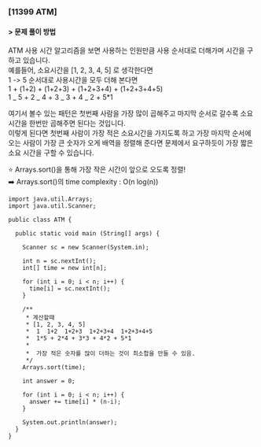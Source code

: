 ### [11399 ATM]

#### > 문제 풀이 방법

ATM 사용 시간 알고리즘을 보면 사용하는 인원만큼 사용 순서대로 더해가며 시간을 구하고 있습니다.  
예를들어, 소요시간을 [1, 2, 3, 4, 5] 로 생각한다면  
1 -> 5 순서대로 사용시간을 모두 더해 본다면  
1 + (1+2) + (1+2+3) + (1+2+3+4) + (1+2+3+4+5)  
1 _ 5 + 2 _ 4 + 3 _ 3 + 4 _ 2 + 5\*1

여기서 볼수 있는 패턴은 첫번째 사람을 가장 많이 곱해주고 마지막 순서로 갈수록 소요시간을 한번만 곱해주면 된다는 것입니다.  
이렇게 된다면 첫번째 사람이 가장 적은 소요시간을 가지도록 하고 가장 마지막 순서에 오는 사람이 가장 큰 숫자가 오게 배역을 정렬해 준다면 문제에서 요구하듯이 가장 짧은 소요 시간을 구할 수 있습니다.

:star: Arrays.sort()을 통해 가장 작은 시간이 앞으로 오도록 정렬!  
:arrow_right: Arrays.sort()의 time complexity : O(n log(n))

```
import java.util.Arrays;
import java.util.Scanner;

public class ATM {

  public static void main (String[] args) {

    Scanner sc = new Scanner(System.in);

    int n = sc.nextInt();
    int[] time = new int[n];

    for (int i = 0; i < n; i++) {
      time[i] = sc.nextInt();
    }

    /**
     * 계산할때
     * [1, 2, 3, 4, 5]
     *  1  1+2  1+2+3  1+2+3+4  1+2+3+4+5
     *  1*5 + 2*4 + 3*3 + 4*2 + 5*1
     *
     *  가장 적은 숫자를 많이 더하는 것이 최소합을 만들 수 있음.
     */
    Arrays.sort(time);

    int answer = 0;

    for (int i = 0; i < n; i++) {
      answer += time[i] * (n-i);
    }

    System.out.println(answer);
  }
}
```
